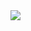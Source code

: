 <a href="https://portal.azure.com/#create/Microsoft.Template/uri/https%3A%2F%2Fraw.githubusercontent.com%2FAzure%2Fvmss%2Fmaster%2Fvmssexistwindows.json" target="_blank">
    <img src="http://azuredeploy.net/deploybutton.png"/>
</a>